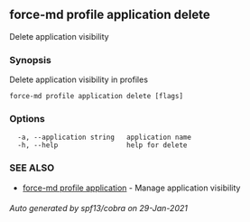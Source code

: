 ## force-md profile application delete

Delete application visibility

### Synopsis

Delete application visibility in profiles

```
force-md profile application delete [flags]
```

### Options

```
  -a, --application string   application name
  -h, --help                 help for delete
```

### SEE ALSO

* [force-md profile application](force-md_profile_application.md)	 - Manage application visibility

###### Auto generated by spf13/cobra on 29-Jan-2021
